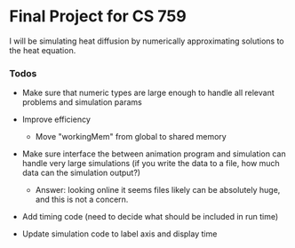 # Final Project for CS 759
I will be simulating heat diffusion by numerically approximating solutions to the heat equation.

### Todos
+ Make sure that numeric types are large enough to handle all relevant problems and
simulation params

+ Improve efficiency
	+ Move "workingMem" from global to shared memory

+ Make sure interface the between animation program and simulation can handle very large
simulations (if you write the data to a file, how much data can the simulation output?)
	+ Answer: looking online it seems files likely can be absolutely huge, and this is not
	a concern.
	

+ Add timing code (need to decide what should be included in run time)

+ Update simulation code to label axis and display time
